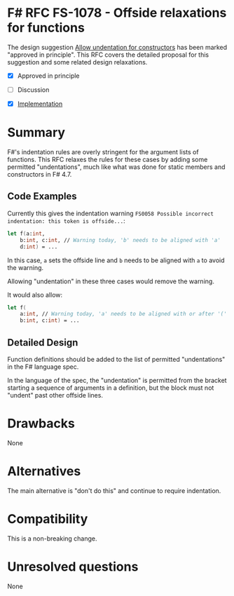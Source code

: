 # F# RFC FS-1078 - Offside relaxations for functions

The design suggestion [Allow undentation for constructors](https://github.com/fsharp/fslang-suggestions/issues/724) has been marked "approved in principle".
This RFC covers the detailed proposal for this suggestion and some related design relaxations.

* [x] Approved in principle
* [ ] Discussion
* [x] [Implementation](https://github.com/Microsoft/visualfsharp/pull/6314)


# Summary
[summary]: #summary

F#'s indentation rules are overly stringent for the argument lists of functions. This RFC relaxes the rules for these cases by adding some permitted "undentations", much like what was done for static members and constructors in F# 4.7.

## Code Examples

Currently this gives the indentation warning `FS0058 Possible incorrect indentation: this token is offside...`:

```fsharp
let f(a:int,
    b:int, c:int, // Warning today, 'b' needs to be aligned with 'a'
    d:int) = ...
```

In this case, `a` sets the offside line and `b` needs to be aligned with `a` to avoid the warning.

Allowing "undentation" in these three cases would remove the warning.

It would also allow:

```fsharp
let f(
    a:int, // Warning today, 'a' needs to be aligned with or after '('
    b:int, c:int) = ...
```

## Detailed Design

Function definitions should be added to the list of permitted "undentations" in the F# language spec.

In the language of the spec, the "undentation" is permitted from the bracket starting a sequence of arguments in a definition, but the block must not "undent" past other offside lines.

# Drawbacks
[drawbacks]: #drawbacks

None

# Alternatives
[alternatives]: #alternatives

The main alternative is "don't do this" and continue to require indentation.

# Compatibility
[compatibility]: #compatibility

This is a non-breaking change.

# Unresolved questions
[unresolved]: #unresolved-questions

None
